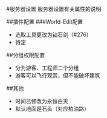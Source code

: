#服务器设置
服务器设置有关属性的说明

##插件配置
###World-Edit配置

- 选取工具更改为钻石剑（#276）
- 待定

##分组权限配置

- 分为游客、工程师二个分组
- 游客可以飞行观赏，但不能破坏建筑

##其他

- 时间已修改为永恒白天
- 默认地面是石头（对应柏油路）
